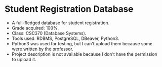 # Student Registration Database

- A full-fledged database for student registration.
- Grade acquired: 100%.
- Class: CSC370 (Database Systems).
- Tools used: RDBMS, PostgreSQL, DBeaver, Python3.
- Python3 was used for testing, but I can't upload them because some were written by the professor.
- Project description is not available because I don't have the permission to upload it.
